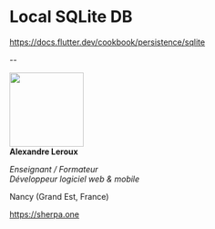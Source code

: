 # Local SQLite DB

https://docs.flutter.dev/cookbook/persistence/sqlite

--

<img src="https://sherpa.one/images/sherpa-logotype.png" width="130px"><br>
__Alexandre Leroux__

_Enseignant / Formateur_<br>
_Développeur logiciel web & mobile_

Nancy (Grand Est, France)

https://sherpa.one
